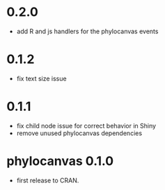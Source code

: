 # 0.2.0

* add R  and js handlers for the phylocanvas events

# 0.1.2

* fix text size issue

# 0.1.1

* fix child node issue for correct behavior in Shiny
* remove unused phylocanvas dependencies

# phylocanvas 0.1.0

* first release to CRAN. 



